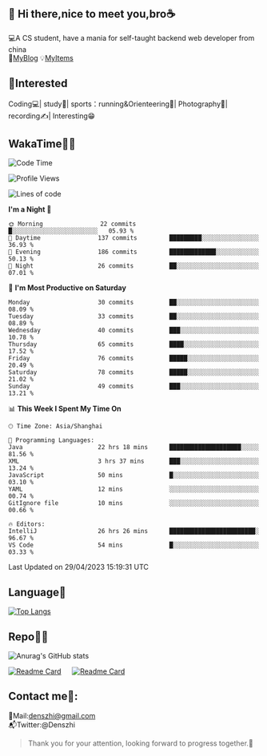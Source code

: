 👋 Hi there,nice to meet you,bro☕
---
💻A CS student, have a mania for self-taught backend web developer from china   
👣[MyBlog](https://github.com/HealUP/MyBlog)
💡[MyItems](https://healup.github.io/)

 <!-- waka-box start -->
 <!-- waka-box end -->
 
🧲**Interested**
--
Coding💻| study📖| sports：running&Orienteering🏃‍| Photography📸| recording✍️| Interesting😁

WakaTime👨‍💻
---
<!--START_SECTION:waka-->
![Code Time](http://img.shields.io/badge/Code%20Time-102%20hrs%2026%20mins-blue)

![Profile Views](http://img.shields.io/badge/Profile%20Views-22-blue)

![Lines of code](https://img.shields.io/badge/From%20Hello%20World%20I%27ve%20Written-155.8%20thousand%20lines%20of%20code-blue)

**I'm a Night 🦉** 

```text
🌞 Morning                22 commits          █░░░░░░░░░░░░░░░░░░░░░░░░   05.93 % 
🌆 Daytime                137 commits         █████████░░░░░░░░░░░░░░░░   36.93 % 
🌃 Evening                186 commits         █████████████░░░░░░░░░░░░   50.13 % 
🌙 Night                  26 commits          ██░░░░░░░░░░░░░░░░░░░░░░░   07.01 % 
```
📅 **I'm Most Productive on Saturday** 

```text
Monday                   30 commits          ██░░░░░░░░░░░░░░░░░░░░░░░   08.09 % 
Tuesday                  33 commits          ██░░░░░░░░░░░░░░░░░░░░░░░   08.89 % 
Wednesday                40 commits          ███░░░░░░░░░░░░░░░░░░░░░░   10.78 % 
Thursday                 65 commits          ████░░░░░░░░░░░░░░░░░░░░░   17.52 % 
Friday                   76 commits          █████░░░░░░░░░░░░░░░░░░░░   20.49 % 
Saturday                 78 commits          █████░░░░░░░░░░░░░░░░░░░░   21.02 % 
Sunday                   49 commits          ███░░░░░░░░░░░░░░░░░░░░░░   13.21 % 
```


📊 **This Week I Spent My Time On** 

```text
🕑︎ Time Zone: Asia/Shanghai

💬 Programming Languages: 
Java                     22 hrs 18 mins      ████████████████████░░░░░   81.56 % 
XML                      3 hrs 37 mins       ███░░░░░░░░░░░░░░░░░░░░░░   13.24 % 
JavaScript               50 mins             █░░░░░░░░░░░░░░░░░░░░░░░░   03.10 % 
YAML                     12 mins             ░░░░░░░░░░░░░░░░░░░░░░░░░   00.74 % 
GitIgnore file           10 mins             ░░░░░░░░░░░░░░░░░░░░░░░░░   00.66 % 

🔥 Editors: 
IntelliJ                 26 hrs 26 mins      ████████████████████████░   96.67 % 
VS Code                  54 mins             █░░░░░░░░░░░░░░░░░░░░░░░░   03.33 % 
```


 Last Updated on 29/04/2023 15:19:31 UTC
<!--END_SECTION:waka-->

Language🚀
---
[![Top Langs](https://github-readme-stats.vercel.app/api/top-langs/?username=HealUP&layout=compact&hide_border=true)](https://github.com/HealUP)

Repo🧑‍💻
---
![Anurag's GitHub stats](https://github-readme-stats.vercel.app/api?username=HealUP&count_private=true&show_icons=true&theme=gruvbox&hide_border=true) 

[![Readme Card](https://github-readme-stats.vercel.app/api/pin/?username=HealUP&repo=InternetEy&theme=transparent)](https://github.com/HealUP/InternetEy) &emsp;
[![Readme Card](https://github-readme-stats.vercel.app/api/pin/?username=HealUP&repo=CampusExperience&theme=transparent)](https://github.com/HealUP/CampusExperience)


Contact me📱:
---
📮Mail:denszhi@gmail.com  
📬Twitter:@Denszhi  

> Thank you for your attention, looking forward to progress together.🎉
